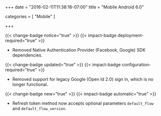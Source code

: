 +++
date = "2016-02-11T11:38:18-07:00"
title = "Mobile Android 6.0"

categories = [
    "Mobile"
]

+++

{{< change-badge notice="true" >}}
{{< impact-badge deployment-required="true" >}}
- Removed Native Authentication Provider (Facebook, Google) SDK dependencies.

{{< change-badge updated="true" >}}
{{< impact-badge configuration-required="true" >}}
- Removed support for legacy Google (Open Id 2.0) sign in, which is no longer
  functional.

{{< change-badge new="true" >}}
{{< impact-badge automatic="true" >}}
- Refresh token method now accepts optional parameters `default_flow` and
  `default_flow_version`.
